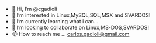 - 👋 Hi, I’m @cgadioli
- 👀 I’m interested in Linux,MySQL,SQL,MSX and SVARDOS!
- 🌱 I’m currently learning what i can...
- 💞️ I’m looking to collaborate on Linux,MS-DOS,SVARDOS!
- 📫 How to reach me ... carlos.gadioli@gmail.com

<!---
cgadioli/cgadioli is a ✨ special ✨ repository because its `README.md` (this file) appears on your GitHub profile.
You can click the Preview link to take a look at your changes.
--->
